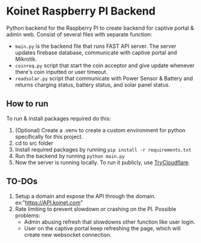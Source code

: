 # Koinet Raspberry PI Backend

Python backend for the Raspberry PI to create backend for captive portal & admin web.
Consist of several files with separate function:
* `main.py` is the backend file that runs FAST API server. The server updates firebase database, communicate with captive portal and Mikrotik.
* `coinreq.py` script that start the coin acceptor and give update whenever there's coin inputted or user timeout.
* `readsolar.py` script that communicate with Power Sensor & Battery and returns charging status, battery status, and solar panel status.


## How to run

To run & install packages required do this:
1. (Optional) Create a .venv to create a custom environment for python specifically for this project.
2. cd to src folder
3. Install required packages by running `pip install -r requirements.txt`
4. Run the backend by running `python main.py`
5. Now the server is running locally. To run it publicly, use [TryCloudflare](https://try.cloudflare.com/).

## TO-DOs

1. Setup a domain and expose the API through the domain. ex:"https://API.koinet.com"
2. Rate limiting to prevent slowdown or crashing on the PI. Possible problems:
   * Admin abusing refresh that slowdowns other function like user login.
   * User on the captive portal keep refreshing the page, which will create new websocket connection.






